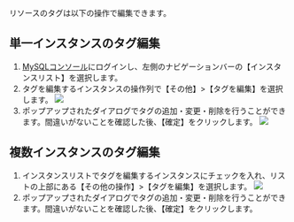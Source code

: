 リソースのタグは以下の操作で編集できます。

## 単一インスタンスのタグ編集
1. [MySQLコンソール](https://console.cloud.tencent.com/cdb)にログインし、左側のナビゲーションバーの【インスタンスリスト】を選択します。
2. タグを編集するインスタンスの操作列で【その他】>【タグを編集】を選択します。
![](https://main.qcloudimg.com/raw/9df668d7f868d52ce6bd02356cab8e64.png)
3. ポップアップされたダイアログでタグの追加・変更・削除を行うことができます。間違いがないことを確認した後、【確定】をクリックします。
![](https://main.qcloudimg.com/raw/d4f460ab910d24f9eb2211fd3c5791c1.png)


## 複数インスタンスのタグ編集
1. インスタンスリストでタグを編集するインスタンスにチェックを入れ、リストの上部にある【その他の操作】>【タグを編集】を選択します。
![](https://main.qcloudimg.com/raw/a0acd3d7da6c0aa6bbd5c7252b084e07.png)
2. ポップアップされたダイアログでタグの追加・変更・削除を行うことができます。間違いがないことを確認した後、【確定】をクリックします。

